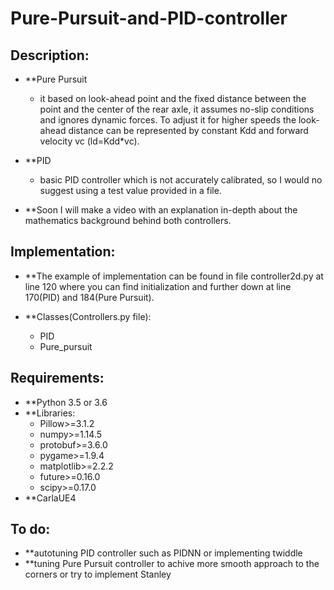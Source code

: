 # Pure-Pursuit-and-PID-controller

## Description: 
* **Pure Pursuit 
  - it based on look-ahead point and the fixed distance between the point and the center of the rear axle, it assumes no-slip conditions and ignores dynamic forces. To adjust it   for higher speeds the look-ahead distance can be represented by constant Kdd and forward velocity vc (ld=Kdd*vc).

* **PID 
  - basic PID controller which is not accurately calibrated, so I would no suggest using a test value provided in a file.

* **Soon I will make a video with an explanation in-depth about the mathematics background behind both controllers.

## Implementation: 
* **The example of implementation can be found in file controller2d.py at line 120 where you can find initialization and further down at line 170(PID) and 184(Pure Pursuit).

* **Classes(Controllers.py file):
  - PID
  - Pure_pursuit

## Requirements:
* **Python 3.5 or 3.6 
* **Libraries: 
  - Pillow>=3.1.2
  - numpy>=1.14.5
  - protobuf>=3.6.0
  - pygame>=1.9.4
  - matplotlib>=2.2.2
  - future>=0.16.0
  - scipy>=0.17.0
* **CarlaUE4


## To do: 
- **autotuning PID controller such as PIDNN or implementing twiddle
- **tuning Pure Pursuit controller to achive more smooth approach to the corners or try to implement Stanley
